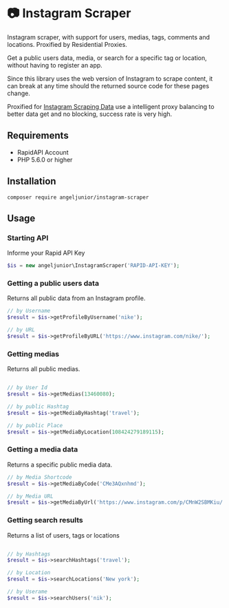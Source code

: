 # 📷 Instagram Scraper
Instagram scraper, with support for users, medias, tags, comments and locations. Proxified by Residential Proxies.

Get a public users data, media, or search for a specific tag or location, without having to register an app.

Since this library uses the web version of Instagram to scrape content, it can break at any time should the returned source code for these pages change.

Proxified for [Instagram Scraping Data](https://rapidapi.com/falecom-sK1dE9GI7/api/instagram-scraping-data/) use a intelligent proxy balancing to better data get and no blocking, success rate is very high.

## Requirements

- RapidAPI Account
- PHP 5.6.0 or higher


## Installation

```
composer require angeljunior/instagram-scraper
```


## Usage

### Starting API

Informe your Rapid API Key

```php
$is = new angeljunior\InstagramScraper('RAPID-API-KEY');
```

### Getting a public users data

Returns all public data from an Instagram profile.

```php
// by Username
$result = $is->getProfileByUsername('nike');

// by URL
$result = $is->getProfileByURL('https://www.instagram.com/nike/');
```

### Getting medias

Returns all public medias.

```php

// by User Id
$result = $is->getMedias(13460080);

// by public Hashtag
$result = $is->getMediaByHashtag('travel');

// by public Place
$result = $is->getMediaByLocation(108424279189115);

```

### Getting a media data

Returns a specific public media data.

```php
// by Media Shortcode
$result = $is->getMediaByCode('CMe3AQxnhmd');

// by Media URL
$result = $is->getMediaByUrl('https://www.instagram.com/p/CMnW2SBMKiu/');

```

### Getting search results

Returns a list of users, tags or locations

```php

// by Hashtags
$result = $is->searchHashtags('travel');

// by Location
$result = $is->searchLocations('New york');

// by Userame
$result = $is->searchUsers('nik');

```











